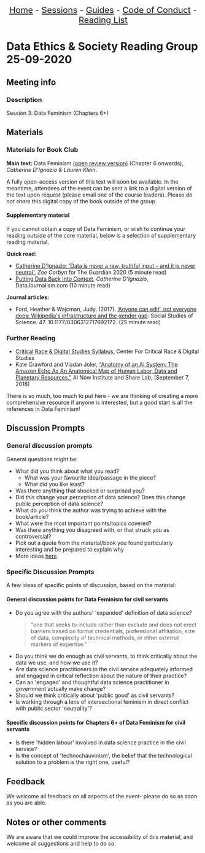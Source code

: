 <center>
<p align="center" style="font-size:22px">
<a href="https://data-ethics-and-society.github.io/data-ethics-and-society-reading-group">Home</a> 
- <a href="https://data-ethics-and-society.github.io/data-ethics-and-society-reading-group/SESSIONS.html">Sessions</a> 
- <a href="https://data-ethics-and-society.github.io/data-ethics-and-society-reading-group/Guides/guides.html">Guides</a> 
- <a href="https://data-ethics-and-society.github.io/data-ethics-and-society-reading-group/code-of-conduct.html">Code of Conduct</a> 
- <a href="https://data-ethics-and-society.github.io/data-ethics-and-society-reading-group/READING-LIST.html">Reading List</a>
</p>
</center>

# Data Ethics & Society Reading Group 25-09-2020

## Meeting info

### Description

Session 3:  Data Feminism (Chapters 6+)

## Materials

### Materials for Book Club

__Main text:__ Data Feminism [(open review version)](https://bookbook.pubpub.org/data-feminism) (Chapter 6 onwards), _Catherine D'Ignazio & Lauren Klein_.

A fully open-access version of this text will soon be available. In the meantime, attendees of the event can be sent a link to a digital version of the text upon request (please email one of the course leaders). Please _do not share_ this digital copy of the book outside of the group.

#### Supplementary material

If you cannot obtain a copy of Data Feminism, or wish to continue your reading outside of the core material, below is a selection of supplementary reading material.

__Quick read:__

* [Catherine D'Ignazio: 'Data is never a raw, truthful input – and it is never neutral'](https://www.theguardian.com/technology/2020/mar/21/catherine-dignazio-data-is-never-a-raw-truthful-input-and-it-is-never-neutral), _Zoe Corbyn_ for The Guardian 2020 (5 minute read)
* [Putting Data Back Into Context](https://datajournalism.com/read/longreads/putting-data-back-into-context), _Catherine D'Ignazio_, DataJournalism.com (10 minute read)

__Journal articles:__

* Ford, Heather & Wajcman, Judy. (2017). [‘Anyone can edit’, not everyone does: Wikipedia's infrastructure and the gender gap](https://www.researchgate.net/publication/311769445_%27Anyone_can_edit%27_not_everyone_does_Wikipedia%27s_infrastructure_and_the_gender_gap). Social Studies of Science. 47. 10.1177/0306312717692172. (25 minute read)

### Further Reading

* [Critical Race & Digital Studies Syllabus](https://criticalracedigitalstudies.com/syllabus/), Center For Critical Race & Digital Studies
* Kate Crawford and Vladan Joler, [“Anatomy of an AI System: The Amazon Echo As An Anatomical Map of Human Labor, Data and Planetary Resources,”](https://anatomyof.ai) AI Now Institute and Share Lab, (September 7, 2018)

There is so much, too much to put here - we are thinking of creating a more comprehensive resource if anyone is interested, but a good start is all the references in Data Feminism!

## Discussion Prompts

### General discussion prompts

General questions might be:

* What did you think about what you read?
  * What was your favourite idea/passage in the piece?
  * What did you like least?
* Was there anything that shocked or surprised you?
* Did this change your perception of data science? Does this change public perception of data science?
* What do you think the author was trying to achieve with the book/article?
* What were the most important points/topics covered?
* Was there anything you disagreed with, or that struck you as controversial?
* Pick out a quote from the material/book you found particularly interesting and be prepared to explain why
* More ideas [here](https://bookriot.com/2017/08/21/book-club-discussion-questions/)

### Specific Discussion Prompts

A few ideas of specific points of discussion, based on the material:

#### General discussion points for Data Feminism for civil servants

* Do you agree with the authors' 'expanded' definition of data science?
  > "one that seeks to include rather than exclude and does not erect barriers based on  formal  credentials,  professional  affiliation,  size  of  data,  complexity  of  technical  methods,  or  other  external  markers  of  expertise."
* Do you think we do enough as civil servants, to think critically about the data we use, and how we use it?
* Are data science practitioners in the civil service adequately informed and engaged in critical reflection about the nature of their practice?
* Can an 'engaged' and thoughtful data science practitioner in government actually make change?
* Should we think critically about 'public good' as civil servants?
* Is working through a lens of intersectional feminism in direct conflict with public sector 'neutrality'?

#### Specific discussion points for Chapters 6+ of Data Feminism for civil servants

* Is there 'hidden labour' involved in data science practice in the civil service?
* Is the concept of 'technochauvinism', the belief that the technological solution to a problem is the right one, useful?

## Feedback

We welcome all feedback on all aspects of the event- please do so as soon as you are able.

## Notes or other comments

We are aware that we could improve the accessibility of this material, and welcome all suggestions and help to do so.
